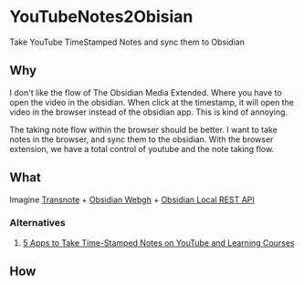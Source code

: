 # YouTubeNotes2Obisian

Take YouTube TimeStamped Notes and sync them to Obsidian

## Why
I don't like the flow of The Obsidian Media Extended. Where you have to open the video in the obsidian. When click at the timestamp, it will open the video in the browser instead of the obsidian app. This is kind of annoying.

The taking note flow within the browser should be better. I want to take notes in the browser, and sync them to the obsidian. With the browser extension, we have a total control of youtube and the note taking flow.

## What
Imagine [Transnote](https://www.transnote.co/#features) + [Obsidian Web](https://chrome.google.com/webstore/detail/obsidian-web/edoacekkjanmingkbkgjndndibhkegad)[gh](https://github.com/coddingtonbear/obsidian-web) + [Obsidian Local REST API](https://github.com/coddingtonbear/obsidian-local-rest-api)

### Alternatives
1. [5 Apps to Take Time-Stamped Notes on YouTube and Learning Courses](https://www.makeuseof.com/time-stamped-notes-youtube-learning-courses/)

## How 
